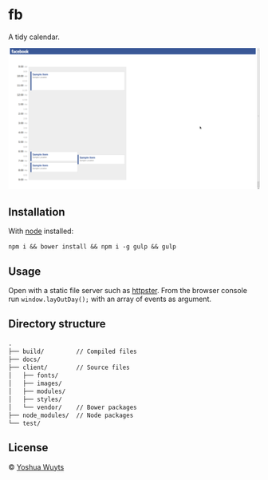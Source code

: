 # fb
A tidy calendar.

![screenshot](docs/screenshot.png)

## Installation
With [node](nodejs.org) installed:

````
npm i && bower install && npm i -g gulp && gulp
````

## Usage
Open with a static file server such as [httpster](https://github.com/SimbCo/httpster).
From the browser console run `window.layOutDay();` with an array of events as argument.

## Directory structure
````
.
├── build/         // Compiled files
├── docs/
├── client/        // Source files
│   ├── fonts/
│   ├── images/
│   ├── modules/
│   ├── styles/
│   └── vendor/    // Bower packages
├── node_modules/  // Node packages
└── test/
````

## License
© [Yoshua Wuyts](yoshuawuyts.com)